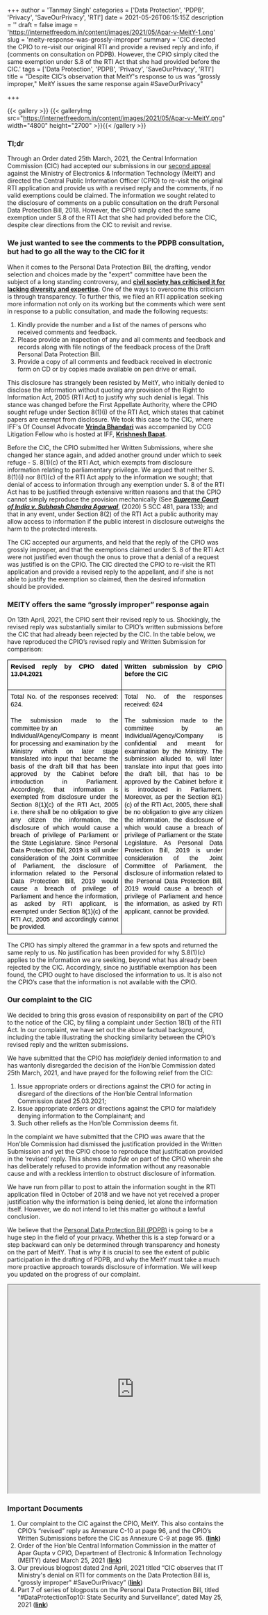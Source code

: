 +++
author = 'Tanmay Singh'
categories = ['Data Protection', 'PDPB', 'Privacy', 'SaveOurPrivacy', 'RTI']
date = 2021-05-26T06:15:15Z
description = ''
draft = false
image = 'https://internetfreedom.in/content/images/2021/05/Apar-v-MeitY-1.png'
slug = 'meity-response-was-grossly-improper'
summary = 'CIC directed the CPIO to re-visit our original RTI and provide a revised reply and info, if (comments on consultation on PDPB). However, the CPIO simply cited the same exemption under S.8 of the RTI Act that she had provided before the CIC.'
tags = ['Data Protection', 'PDPB', 'Privacy', 'SaveOurPrivacy', 'RTI']
title = "Despite CIC’s observation that MeitY's response to us was “grossly improper,\" MeitY issues the same response again #SaveOurPrivacy"

+++


{{< gallery >}}
{{< galleryImg  src="https://internetfreedom.in/content/images/2021/05/Apar-v-MeitY.png" width="4800" height="2700" >}}{{< /gallery >}}

>>>> <form><script src="https://checkout.razorpay.com/v1/payment-button.js" data-payment_button_id="pl_HLkgeWGQLMuddp" async> </script> </form>

### Tl;dr

Through an Order dated 25th March, 2021, the Central Information Commission (CIC) had accepted our submissions in our [second appeal](https://internetfreedom.in/persist-transparency-dpd-cic/) against the Ministry of Electronics & Information Technology (MeitY) and directed the Central Public Information Officer (CPIO) to re-visit the original RTI application and provide us with a revised reply and the comments, if no valid exemptions could be claimed. The information we sought related to the disclosure of comments on a public consultation on the draft Personal Data Protection Bill, 2018. However, the CPIO simply cited the same exemption under S.8 of the RTI Act that she had provided before the CIC, despite clear directions from the CIC to revisit and revise.



### We just wanted to see the comments to the PDPB consultation, but had to go all the way to the CIC for it

When it comes to the Personal Data Protection Bill, the drafting, vendor selection and choices made by the "expert" committee have been the subject of a long standing controversy, and [**civil society has criticised it for lacking diversity and expertise**](https://www.epw.in/engage/article/politics-indias-data-protection-ecosystem). One of the ways to overcome this criticism is through transparency. To further this, we filed an RTI application seeking more information not only on its working but the comments which were sent in response to a public consultation, and made the following requests:

1. Kindly provide the number and a list of the names of persons who received comments and feedback.
2. Please provide an inspection of any and all comments and feedback and records along with file notings of the feedback process of the Draft Personal Data Protection Bill.
3. Provide a copy of all comments and feedback received in electronic form on CD or by copies made available on pen drive or email.

This disclosure has strangely been resisted by MeitY, who initially denied to disclose the information without quoting any provision of the Right to Information Act, 2005 (RTI Act) to justify why such denial is legal. This stance was changed before the First Appellate Authority, where the CPIO sought refuge under Section 8(1)(i) of the RTI Act, which states that cabinet papers are exempt from disclosure. We took this case to the CIC, where IFF's Of Counsel Advocate [**Vrinda Bhandari**](https://twitter.com/VrindaBhandari) was accompanied by CCG Litigation Fellow who is hosted at IFF, [**Krishnesh Bapat**](https://twitter.com/krishnesh78).

Before the CIC, the CPIO submitted her Written Submissions, where she changed her stance again, and added another ground under which to seek refuge - S. 8(1)(c) of the RTI Act, which exempts from disclosure information relating to parliamentary privilege. We argued that neither S. 8(1)(i) nor 8(1)(c) of the RTI Act apply to the information we sought; that denial of access to information through any exemption under S. 8 of the RTI Act has to be justified through extensive written reasons and that the CPIO cannot simply reproduce the provision mechanically (See [_**Supreme Court of India v. Subhash Chandra Agarwal**_](https://indiankanoon.org/doc/27009576/), (2020) 5 SCC 481, para 133); and that in any event, under Section 8(2) of the RTI Act a public authority may allow access to information if the public interest in disclosure outweighs the harm to the protected interests.

The CIC accepted our arguments, and held that the reply of the CPIO was grossly improper, and that the exemptions claimed under S. 8 of the RTI Act were not justified even though the onus to prove that a denial of a request was justified is on the CPIO. The CIC directed the CPIO to re-visit the RTI application and provide a revised reply to the appellant, and if she is not able to justify the exemption so claimed, then the desired information should be provided.



### MEITY offers the same “grossly improper” response again

On 13th April, 2021, the CPIO sent their revised reply to us. Shockingly, the revised reply was substantially similar to CPIO’s written submissions before the CIC that had already been rejected by the CIC. In the table below, we have reproduced the CPIO’s revised reply and Written Submission for comparison:

<table style="border:none;border-collapse:collapse;"><colgroup><col width="335"><col width="289"></colgroup><tbody><tr style="height:0pt"><td style="border-left:solid #000000 1pt;border-right:solid #000000 1pt;border-bottom:solid #000000 1pt;border-top:solid #000000 1pt;vertical-align:top;padding:5pt 5pt 5pt 5pt;overflow:hidden;overflow-wrap:break-word;"><p dir="ltr" style="line-height:1.2;text-align: justify;margin-top:0pt;margin-bottom:0pt;"><span style="font-size:11pt;font-family:Arial;color:#000000;background-color:transparent;font-weight:700;font-style:normal;font-variant:normal;text-decoration:none;vertical-align:baseline;white-space:pre;white-space:pre-wrap;">Revised reply by CPIO dated 13.04.2021</span></p><br></td><td style="border-left:solid #000000 1pt;border-right:solid #000000 1pt;border-bottom:solid #000000 1pt;border-top:solid #000000 1pt;vertical-align:top;padding:5pt 5pt 5pt 5pt;overflow:hidden;overflow-wrap:break-word;"><p dir="ltr" style="line-height:1.2;text-align: justify;margin-top:0pt;margin-bottom:0pt;"><span style="font-size:11pt;font-family:Arial;color:#000000;background-color:transparent;font-weight:700;font-style:normal;font-variant:normal;text-decoration:none;vertical-align:baseline;white-space:pre;white-space:pre-wrap;">Written submission by CPIO before the CIC</span></p></td></tr><tr style="height:0pt"><td style="border-left:solid #000000 1pt;border-right:solid #000000 1pt;border-bottom:solid #000000 1pt;border-top:solid #000000 1pt;vertical-align:top;padding:5pt 5pt 5pt 5pt;overflow:hidden;overflow-wrap:break-word;"><p dir="ltr" style="line-height:1.2;text-align: justify;margin-top:0pt;margin-bottom:0pt;"><span style="font-size:11pt;font-family:Arial;color:#000000;background-color:transparent;font-weight:400;font-style:normal;font-variant:normal;text-decoration:none;vertical-align:baseline;white-space:pre;white-space:pre-wrap;">Total No. of the responses received: 624.</span></p><br><p dir="ltr" style="line-height:1.2;text-align: justify;margin-top:0pt;margin-bottom:0pt;"><span style="font-size:11pt;font-family:Arial;color:#000000;background-color:transparent;font-weight:400;font-style:normal;font-variant:normal;text-decoration:none;vertical-align:baseline;white-space:pre;white-space:pre-wrap;">The submission made to the committee by an</span></p><p dir="ltr" style="line-height:1.2;text-align: justify;margin-top:0pt;margin-bottom:0pt;"><span style="font-size:11pt;font-family:Arial;color:#000000;background-color:transparent;font-weight:400;font-style:normal;font-variant:normal;text-decoration:none;vertical-align:baseline;white-space:pre;white-space:pre-wrap;">Individual/Agency/Company is meant for processing and examination by the Ministry which on later stage translated into input that became the basis of the draft bill that has been approved by the Cabinet before introduction in Parliament. Accordingly, that information is exempted from disclosure under the Section 8(1)(c) of the RTI Act, 2005 i.e. there shall be no obligation to give any citizen the information, the disclosure of which would cause a breach of privilege of Parliament or the State Legislature. Since Personal Data Protection Bill, 2019 is still under consideration of the Joint Committee of Parliament, the disclosure of information related to the Personal Data Protection Bill, 2019 would cause a breach of privilege of Parliament and hence the information, as asked by RTI applicant, is exempted under Section 8(1)(c) of the RTI Act, 2005 and accordingly cannot be provided.</span></p></td><td style="border-left:solid #000000 1pt;border-right:solid #000000 1pt;border-bottom:solid #000000 1pt;border-top:solid #000000 1pt;vertical-align:top;padding:5pt 5pt 5pt 5pt;overflow:hidden;overflow-wrap:break-word;"><p dir="ltr" style="line-height:1.2;text-align: justify;margin-top:0pt;margin-bottom:0pt;"><span style="font-size:11pt;font-family:Arial;color:#000000;background-color:transparent;font-weight:400;font-style:normal;font-variant:normal;text-decoration:none;vertical-align:baseline;white-space:pre;white-space:pre-wrap;">Total No. of the responses received: 624</span></p><br><p dir="ltr" style="line-height:1.2;text-align: justify;margin-top:0pt;margin-bottom:0pt;"><span style="font-size:11pt;font-family:Arial;color:#000000;background-color:transparent;font-weight:400;font-style:normal;font-variant:normal;text-decoration:none;vertical-align:baseline;white-space:pre;white-space:pre-wrap;">The submission made to the committee by an Individual/Agency/Company is confidential and meant for examination by the Ministry. The submission alluded to, will later translate into input that goes into the draft bill, that has to be approved by the Cabinet before it is introduced in Parliament. Moreover, as per the Section 8(1)(c) of the RTI Act, 2005, there shall be no obligation to give any citizen the information, the disclosure of which would cause a breach of privilege of Parliament or the State Legislature. As Personal Data Protection Bill, 2019 is under consideration of the Joint Committee of Parliament, the disclosure of information related to the Personal Data Protection Bill, 2019 would cause a breach of privilege of Parliament and hence the information, as asked by RTI applicant, cannot be provided.</span></p></td></tr></tbody></table>

The CPIO has simply altered the grammar in a few spots and returned the same reply to us. No justification has been provided for why S.8(1)(c) applies to the information we are seeking, beyond what has already been rejected by the CIC. Accordingly, since no justifiable exemption has been found, the CPIO ought to have disclosed the information to us. It is also not the CPIO’s case that the information is not available with the CPIO.



### Our complaint to the CIC

We decided to bring this gross evasion of responsibility on part of the CPIO to the notice of the CIC, by filing a complaint under Section 18(1) of the RTI Act. In our complaint, we have set out the above factual background, including the table illustrating the shocking similarity between the CPIO’s revised reply and the written submissions.

We have submitted that the CPIO has _malafidely_ denied information to and has wantonly disregarded the decision of the Hon’ble Commission dated 25th March, 2021, and have prayed for the following relief from the CIC:

1. Issue appropriate orders or directions against the CPIO for acting in disregard of the directions of the Hon’ble Central Information Commission dated 25.03.2021;
2. Issue appropriate orders or directions against the CPIO for malafidely denying information to the Complainant; and
3. Such other reliefs as the Hon’ble Commission deems fit.

In the complaint we have submitted that the CPIO was aware that the Hon’ble Commission had dismissed the justification provided in the Written Submission and yet the CPIO chose to reproduce that justification provided in the ‘revised’ reply. This shows _mala fide_ on part of the CPIO wherein she has deliberately refused to provide information without any reasonable cause and with a reckless intention to obstruct disclosure of information.

We have run from pillar to post to attain the information sought in the RTI application filed in October of 2018 and we have not yet received a proper justification why the information is being denied, let alone the information itself. However, we do not intend to let this matter go without a lawful conclusion.

We believe that the [Personal Data Protection Bill (PDPB)](https://internetfreedom.in/tag/dataprotectiontop10/) is going to be a huge step in the field of your privacy. Whether this is a step forward or a step backward can only be determined through transparency and honesty on the part of MeitY. That is why it is crucial to see the extent of public participation in the drafting of PDPB, and why the MeitY must take a much more proactive approach towards disclosure of information. We will keep you updated on the progress of our complaint.

<iframe src="https://drive.google.com/file/d/1WyNfIGS_q8w7haSmLX8KdDN-EmU0Rqhp/preview" width="580" height="480"></iframe>

### Important Documents

1. Our complaint to the CIC against the CPIO, MeitY. This also contains the CPIO’s “revised” reply as Annexure C-10 at page 96, and the CPIO’s Written Submissions before the CIC as Annexure C-9 at page 95. ([**link**](https://drive.google.com/file/d/1e_exXfJg4aGWZmTiATFbcCGGctnWUKLh/view?usp=sharing)**)**
2. Order of the Hon'ble Central Information Commission in the matter of Apar Gupta v CPIO, Department of Electronic & Information Technology (MEITY) dated March 25, 2021 ([**link**](https://drive.google.com/file/d/1Gw16PGzRW8UR2lrpqWMV8MO39gisSqGl/view?usp=sharing))
3. Our previous blogpost dated 2nd April, 2021 titled “CIC observes that IT Ministry's denial on RTI for comments on the Data Protection Bill is, "grossly improper" #SaveOurPrivacy” ([**link**](https://internetfreedom.in/persist-transparency-dpd-cic/))
4. Part 7 of series of blogposts on the Personal Data Protection Bill, titled “#DataProtectionTop10: State Security and Surveillance”, dated May 25, 2021 ([**link**](https://internetfreedom.in/dataprotectiontop10-state-security-and-surveillance/))

> > > <form><script src="https://cdn.razorpay.com/static/widget/subscription-button.js" data-subscription_button_id="pl_HLk5qU1K35hmPH" data-button_theme="brand-color" async> </script> </form>













